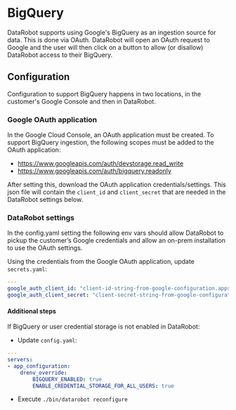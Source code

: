 # BigQuery

DataRobot supports using Google's BigQuery as an ingestion source for data.
This is done via OAuth. DataRobot will open an OAuth request to Google and the user will then click on a button to allow (or disallow) DataRobot access to their BigQuery.


## Configuration

Configuration to support BigQuery happens in two locations, in the customer's Google Console and then in DataRobot.

### Google OAuth application

In the Google Cloud Console, an OAuth application must be created. To support BigQuery ingestion, the following scopes must be added to the OAuth application:

- https://www.googleapis.com/auth/devstorage.read_write
- https://www.googleapis.com/auth/bigquery.readonly

After setting this, download the OAuth application credentials/settings. This json file will contain the `client_id` and `client_secret` that are needed in the DataRobot settings below.

### DataRobot settings


In the config.yaml setting the following env vars should allow DataRobot to pickup the customer’s Google credentials and allow an on-prem installation to use the OAuth settings.

Using the credentials from the Google OAuth application, update `secrets.yaml`:

```yaml
---
google_auth_client_id: "client-id-string-from-google-configuration.apps.googleusercontent.com"
google_auth_client_secret: "client-secret-string-from-google-configuration"
```

#### Additional steps
If BigQuery or user credential storage is not enabled in DataRobot:

* Update `config.yaml`:

```yaml
---
servers:
- app_configuration:
    drenv_override:
        BIGQUERY_ENABLED: true
        ENABLE_CREDENTIAL_STORAGE_FOR_ALL_USERS: true
```

* Execute `./bin/datarobot reconfigure`
